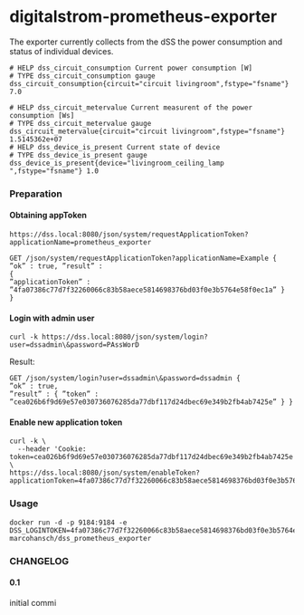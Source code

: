 # digitalstrom-prometheus-exporter

The exporter currently collects from the dSS the power consumption and status of individual devices.

```
# HELP dss_circuit_consumption Current power consumption [W]
# TYPE dss_circuit_consumption gauge
dss_circuit_consumption{circuit="circuit livingroom",fstype="fsname"} 7.0

# HELP dss_circuit_metervalue Current measurent of the power consumption [Ws]
# TYPE dss_circuit_metervalue gauge
dss_circuit_metervalue{circuit="circuit livingroom",fstype="fsname"} 1.5145362e+07
# HELP dss_device_is_present Current state of device
# TYPE dss_device_is_present gauge
dss_device_is_present{device="livingroom_ceiling_lamp ",fstype="fsname"} 1.0
```

### Preparation
#### Obtaining appToken
```https://dss.local:8080/json/system/requestApplicationToken?applicationName=prometheus_exporter```

```
GET /json/system/requestApplicationToken?applicationName=Example {
”ok” : true, ”result” :
{
”applicationToken” : ”4fa07386c77d7f32260066c83b58aece5814698376bd03f0e3b5764e58f0ec1a” }
}
```

#### Login with admin user
```curl -k https://dss.local:8080/json/system/login?user=dssadmin\&password=PAssWorD```

Result:
```
GET /json/system/login?user=dssadmin\&password=dssadmin {
”ok” : true,
”result” : { ”token” : ”cea026b6f9d69e57e030736076285da77dbf117d24dbec69e349b2fb4ab7425e” } }
```

#### Enable new application token
```
curl -k \
  --header 'Cookie: token=cea026b6f9d69e57e030736076285da77dbf117d24dbec69e349b2fb4ab7425e' \
https://dss.local:8080/json/system/enableToken?applicationToken=4fa07386c77d7f32260066c83b58aece5814698376bd03f0e3b5764e58f0ec1a
```


### Usage
```
docker run -d -p 9184:9184 -e DSS_LOGINTOKEN=4fa07386c77d7f32260066c83b58aece5814698376bd03f0e3b5764e58f0ec1a marcohansch/dss_prometheus_exporter
```

### CHANGELOG
#### 0.1
initial commi